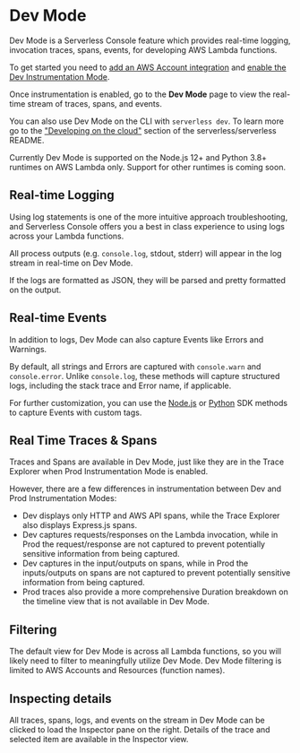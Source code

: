 <!--
title: Dev Mode
menuText: Dev Mode
description: A guide for using logs within Serverless Console
menuOrder: 4
-->

# Dev Mode

Dev Mode is a Serverless Console feature which provides real-time logging,
invocation traces, spans, events, for developing AWS Lambda
functions.

To get started you need to [add an AWS Account integration](./integrations/aws.md)
and [enable the Dev Instrumentation Mode](./instrumentation.md).

Once instrumentation is enabled, go to the **Dev Mode** page to view the
real-time stream of traces, spans, and events.

You can also use Dev Mode on the CLI with `serverless dev`. To learn more go to
the  ["Developing on the cloud"](https://github.com/serverless/serverless#developing-on-the-cloud)
section of the serverless/serverless README.

Currently Dev Mode is supported on the Node.js 12+ and Python 3.8+ runtimes on
AWS Lambda only. Support for other runtimes is coming soon.

## Real-time Logging

Using log statements is one of the more intuitive approach troubleshooting, and
Serverless Console offers you a best in class experience to using logs 
across your Lambda functions.

All process outputs (e.g. `console.log`, stdout, stderr) will appear in the log
stream in real-time on Dev Mode.

If the logs are formatted as JSON, they will be parsed and pretty formatted on
the output.

## Real-time Events

In addition to logs, Dev Mode can also capture Events like Errors and Warnings.

By default, all strings and Errors are captured with `console.warn` and
`console.error`. Unlike `console.log`, these methods will capture structured
logs, including the stack trace and Error name, if applicable.

For further customization, you can use the [Node.js](../nodejs-sdk.md) or [Python](../python-sdk.md)
SDK methods to capture Events with custom tags.

## Real Time Traces & Spans

Traces and Spans are available in Dev Mode, just like they are in the Trace
Explorer when Prod Instrumentation Mode is enabled.

However, there are a few differences in instrumentation between Dev and Prod
Instrumentation Modes:

- Dev displays only HTTP and AWS API spans, while the Trace Explorer also
displays Express.js spans.
- Dev captures requests/responses on the Lambda invocation, while in Prod the
request/response are not captured to prevent potentially sensitive information
from being captured.
- Dev captures in the input/outputs on spans, while in Prod the inputs/outputs
on spans are not captured to prevent potentially sensitive information from
being captured.
- Prod traces also provide a more comprehensive Duration breakdown on the
timeline view that is not available in Dev Mode.

## Filtering

The default view for Dev Mode is across all Lambda functions, so you will
likely need to filter to meaningfully utilize Dev Mode. Dev Mode filtering is
limited to AWS Accounts and Resources (function names).

## Inspecting details

All traces, spans, logs, and events on the stream in Dev Mode can be clicked to
load the Inspector pane on the right. Details of the trace and selected item are
available in the Inspector view.

